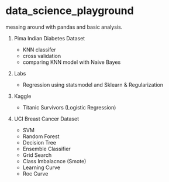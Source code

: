 # data_science_playground
messing around with pandas and basic analysis. 

1. Pima Indian Diabetes Dataset
    - KNN classifer 
    - cross validation
    - comparing KNN model with Naive Bayes

2. Labs
    - Regression using statsmodel and Sklearn & Regularization
    
3. Kaggle
    - Titanic Survivors (Logistic Regression)

4. UCI Breast Cancer Dataset
    - SVM
    - Random Forest
    - Decision Tree
    - Ensemble Classifier
    - Grid Search
    - Class Imbalacnce (Smote)
    - Learning Curve
    - Roc Curve
